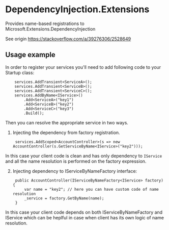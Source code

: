 # DependencyInjection.Extensions
Provides name-based registrations to Microsoft.Extensions.DependencyInjection

See origin https://stackoverflow.com/a/39276306/2528649

## Usage example

In order to register your services you'll need to add following code to your Startup class:

        services.AddTransient<ServiceA>();
        services.AddTransient<ServiceB>();
        services.AddTransient<ServiceC>();
        services.AddByName<IService>()
            .Add<ServiceA>("key1")
            .Add<ServiceB>("key2")
            .Add<ServiceC>("key3")
            .Build();

Then you can resolve the appropriate service in two ways.

1) Injecting the dependency from factory registration.

        services.AddScoped<AccountController>(s => new AccountController(s.GetServiceByName<IService>("key2")));

In this case your client code is clean and has only dependency to `IService` and all the name resolution is performed on the factory expression.

2) Injecting dependency to IServiceByNameFactory interface:

        public AccountController(IServiceByNameFactory<IService> factory) {
		    var name = "key2"; // here you can have custom code of name resolution
            _service = factory.GetByName(name);
        }
In this case your client code depends on both IServiceByNameFactory and IService which can be heplful in case when client has its own logic of name resolution.


